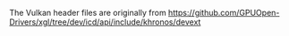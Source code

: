 The Vulkan header files are originally from https://github.com/GPUOpen-Drivers/xgl/tree/dev/icd/api/include/khronos/devext